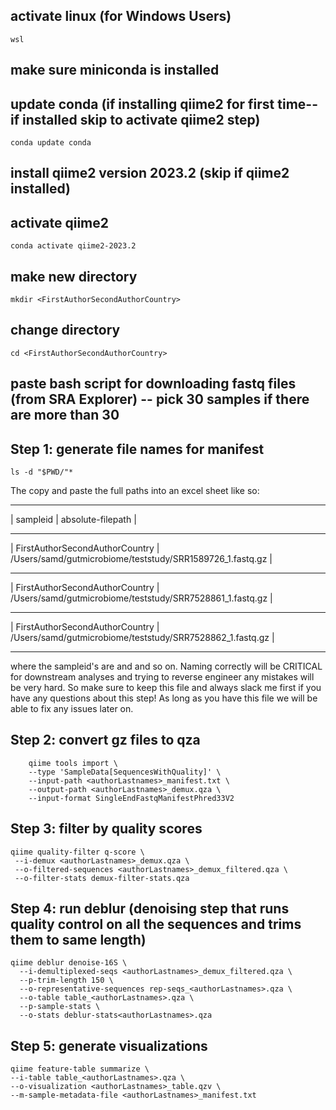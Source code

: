 ## activate linux (for Windows Users)

`wsl`

## make sure miniconda is installed

## update conda (if installing qiime2 for first time--if installed skip to activate qiime2 step)

`conda update conda`

## install qiime2 version 2023.2 (skip if qiime2 installed)

## activate qiime2

`conda activate qiime2-2023.2`

  

## make new directory

`mkdir <FirstAuthorSecondAuthorCountry>`

  

## change directory

`cd <FirstAuthorSecondAuthorCountry>`

  

## paste bash script for downloading fastq files (from SRA Explorer) -- pick 30 samples if there are more than 30

  

## Step 1: generate file names for manifest

```ls -d "$PWD/"*```

The copy and paste the full paths into an excel sheet like so:

____________________________________________________________________________________________
| sampleid                        |	absolute-filepath                                         |
____________________________________________________________________________________________
| FirstAuthorSecondAuthorCountry  |	/Users/samd/gutmicrobiome/teststudy/SRR1589726_1.fastq.gz |
_____________________________________________________________________________________________
| FirstAuthorSecondAuthorCountry	| /Users/samd/gutmicrobiome/teststudy/SRR7528861_1.fastq.gz |
_____________________________________________________________________________________________
| FirstAuthorSecondAuthorCountry	| /Users/samd/gutmicrobiome/teststudy/SRR7528862_1.fastq.gz |
____________________________________________________________________________________________

where the sampleid's are <FirstAuthorSecondAuthorCountry1> and <FirstAuthorSecondAuthorCountry2> and so on. Naming correctly will be CRITICAL for downstream analyses and trying to reverse engineer any mistakes will be very hard. So make sure to keep this file and always slack me first if you have any questions about this step! As long as you have this file we will be able to fix any issues later on.
  


## Step 2: convert gz files to qza
```
    qiime tools import \
    --type 'SampleData[SequencesWithQuality]' \
    --input-path <authorLastnames>_manifest.txt \
    --output-path <authorLastnames>_demux.qza \
    --input-format SingleEndFastqManifestPhred33V2
  ````
## Step 3: filter by quality scores

```
qiime quality-filter q-score \
 --i-demux <authorLastnames>_demux.qza \
 --o-filtered-sequences <authorLastnames>_demux_filtered.qza \
 --o-filter-stats demux-filter-stats.qza
 ```


## Step 4: run deblur (denoising step that runs quality control on all the sequences and trims them to same length)

```
qiime deblur denoise-16S \
  --i-demultiplexed-seqs <authorLastnames>_demux_filtered.qza \
  --p-trim-length 150 \
  --o-representative-sequences rep-seqs_<authorLastnames>.qza \
  --o-table table_<authorLastnames>.qza \
  --p-sample-stats \
  --o-stats deblur-stats<authorLastnames>.qza
```
  

## Step 5: generate visualizations

    qiime feature-table summarize \
    --i-table table_<authorLastnames>.qza \
    --o-visualization <authorLastnames>_table.qzv \
    --m-sample-metadata-file <authorLastnames>_manifest.txt
